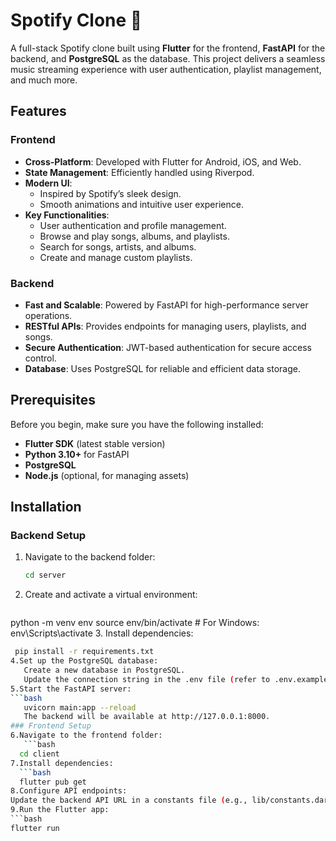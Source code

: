 # Spotify Clone 🎵

A full-stack Spotify clone built using **Flutter** for the frontend, **FastAPI** for the backend, and **PostgreSQL** as the database. This project delivers a seamless music streaming experience with user authentication, playlist management, and much more.

## Features

### Frontend
- **Cross-Platform**: Developed with Flutter for Android, iOS, and Web.
- **State Management**: Efficiently handled using Riverpod.
- **Modern UI**:
  - Inspired by Spotify’s sleek design.
  - Smooth animations and intuitive user experience.
- **Key Functionalities**:
  - User authentication and profile management.
  - Browse and play songs, albums, and playlists.
  - Search for songs, artists, and albums.
  - Create and manage custom playlists.

### Backend
- **Fast and Scalable**: Powered by FastAPI for high-performance server operations.
- **RESTful APIs**: Provides endpoints for managing users, playlists, and songs.
- **Secure Authentication**: JWT-based authentication for secure access control.
- **Database**: Uses PostgreSQL for reliable and efficient data storage.

## Prerequisites

Before you begin, make sure you have the following installed:
- **Flutter SDK** (latest stable version)
- **Python 3.10+** for FastAPI
- **PostgreSQL**
- **Node.js** (optional, for managing assets)

## Installation

### Backend Setup
1. Navigate to the backend folder:
   ```bash
   cd server
2. Create and activate a virtual environment:
   ```bash
python -m venv env
source env/bin/activate  # For Windows: env\Scripts\activate
3. Install dependencies:
 ```bash
  pip install -r requirements.txt
4.Set up the PostgreSQL database:
    Create a new database in PostgreSQL.
    Update the connection string in the .env file (refer to .env.example for guidance).
5.Start the FastAPI server:
 ```bash
    uvicorn main:app --reload
    The backend will be available at http://127.0.0.1:8000.
### Frontend Setup
6.Navigate to the frontend folder:
    ```bash
   cd client
7.Install dependencies:
   ```bash
   flutter pub get
8.Configure API endpoints:
Update the backend API URL in a constants file (e.g., lib/constants.dart) if necessary.
9.Run the Flutter app:
 ```bash
flutter run
